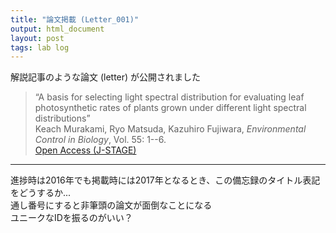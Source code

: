 ```yaml
---
title: "論文掲載 (Letter_001)"
output: html_document
layout: post
tags: lab log
---
```


解説記事のような論文 (letter) が公開されました  

> “A basis for selecting light spectral distribution for evaluating leaf photosynthetic rates of plants grown under different light spectral distributions”  
> Keach Murakami, Ryo Matsuda, Kazuhiro Fujiwara, *Environmental Control in Biology*, Vol. 55: 1--6.  
> [Open Access (J-STAGE)](https://www.jstage.jst.go.jp/article/ecb/55/1/55_1/_article)  

---- 

進捗時は2016年でも掲載時には2017年となるとき、この備忘録のタイトル表記をどうするか...  
通し番号にすると非筆頭の論文が面倒なことになる  
ユニークなIDを振るのがいい？
